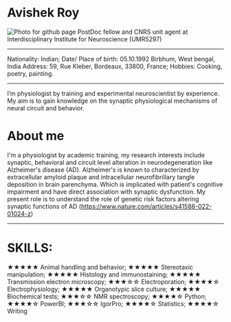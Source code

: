 # Avishek Roy
![Photo for github page](https://github.com/Avishek92/avishek.roy.github.io/assets/86578383/d7dabd2e-250f-4c0f-85d8-0a3564a73ba9)
PostDoc fellow and CNRS unit agent at Interdisciplinary Institute for Neuroscience (UMR5297) 
____________________________________________________________________________________________
Nationality: Indian; Date/ Place of birth: 05.10.1992 Birbhum, West bengal, India
Address: 59, Rue Kleber, Bordeaux, 33800, France; Hobbies: Cooking, poetry, painting.
_____________________________________________________________________________________________
I’m physiologist by training and experimental neuroscientist by experience. My aim 
is to gain knowledge on the synaptic physiological mechanisms of neural circuit and 
behavior.

# About me

I'm a physiologist by academic training, my research interests include synaptic, behavioral and circuit level alteration in neurodegeneration like Alzheimer's disease (AD).
Alzheimer's is known to characterized by extracellular amyloid plaque and intracellular neurofibrillary tangle deposition in brain parenchyma. Which is implicated with patient's cognitive impairment and have direct association with synaptic dysfunction. My present role is to understand the role of genetic risk factors altering synaptic functions of AD (https://www.nature.com/articles/s41588-022-01024-z)
_____________________________________________________________________________________________
# SKILLS:
★★★★★ Animal handling and behavior; ★★★★★ Stereotaxic manipulation; ★★★★★
Histology and immunostaining; ★★★★★ Transmission electron microscopy; ★★★☆☆
Electroporation; ★★★★☆ Electrophysiology; ★★★★★ Organotypic slice culture; ★★★★★
Biochemical tests; ★★★☆☆ NMR spectroscopy; ★★★★☆ Python; ★★★★☆ PowerBI;
★★★☆☆ IgorPro; ★★★★☆ Statistics; ★★★★☆ Writing
